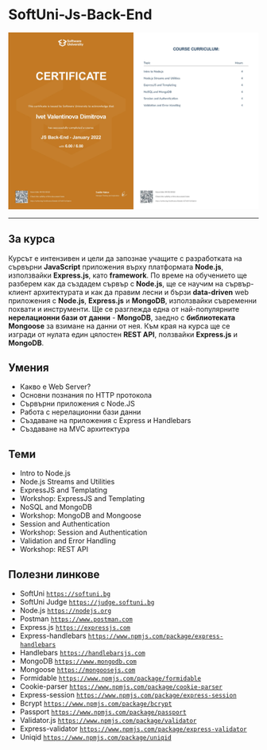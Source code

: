 # SoftUni-Js-Back-End
![Certificate](https://github.com/yveette/SoftUni-Js-Back-End/blob/main/JS%20Back-End%20-%20January%202022%20-%20Certificate.pdf.jpg)

---

## За курса

Курсът е интензивен и цели да запознае учащите с разработката на сървърни **JavaScript** приложения върху платформата **Node.js**, използвайки **Express.js**, като **framework**. По време на обучението ще разберем как да създадем сървър с **Node.js**, ще се научим на сървър-клиент архитектурата и как да правим лесни и бързи **data-driven** web приложения с **Node.js**, **Express.js** и **MongoDB**, използвайки съвременни похвати и инструменти. Ще се разглежда една от най-популярните **нерелационни бази от данни** - **MongoDB**, заедно с **библиотеката Mongoose** за взимане на данни от нея. Към края на курса ще се изгради от нулата един цялостен **REST API**, ползвайки **Express.js** и **MongoDB**.

## Умения

- Какво е Web Server?
- Основни познания по HTTP протокола
- Сървърни приложения с Node.JS
- Работа с нерелационни бази данни
- Създаване на приложения с Express и Handlebars
- Създаване на MVC архитектура

## Теми

- Intro to Node.js
- Node.js Streams and Utilities
- ExpressJS and Templating
- Workshop: ExpressJS and Templating
- NoSQL and MongoDB
- Workshop: MongoDB and Mongoose
- Session and Authentication
- Workshop: Session and Authentication
- Validation and Error Handling
- Workshop: REST API

## Полезни линкове

- SoftUni 
<a href="https://softuni.bg">`https://softuni.bg`</a>
- SoftUni Judge 
<a href="https://judge.softuni.bg">`https://judge.softuni.bg`</a>
- Node.js 
<a href="https://nodejs.org">`https://nodejs.org`</a>
- Postman 
<a href="https://www.postman.com">`https://www.postman.com`</a>
- Express.js 
<a href="https://expressjs.com">`https://expressjs.com`</a>
- Express-handlebars 
<a href="https://www.npmjs.com/package/express-handlebars">`https://www.npmjs.com/package/express-handlebars`</a>
- Handlebars 
<a href="https://handlebarsjs.com">`https://handlebarsjs.com`</a>
- MongoDB 
<a href="https://www.mongodb.com">`https://www.mongodb.com`</a>
- Mongoose 
<a href="https://mongoosejs.com">`https://mongoosejs.com`</a>
- Formidable 
<a href="https://www.npmjs.com/package/formidable">`https://www.npmjs.com/package/formidable`</a>
- Cookie-parser
<a href="https://www.npmjs.com/package/cookie-parser">`https://www.npmjs.com/package/cookie-parser`</a>
- Express-session
<a href="https://www.npmjs.com/package/express-session">`https://www.npmjs.com/package/express-session`</a>
- Bcrypt 
<a href="https://www.npmjs.com/package/bcrypt">`https://www.npmjs.com/package/bcrypt`</a>
- Passport 
<a href="https://www.npmjs.com/package/passport">`https://www.npmjs.com/package/passport`</a>
- Validator.js 
<a href="https://www.npmjs.com/package/validator">`https://www.npmjs.com/package/validator`</a>
- Express-validator 
<a href="https://www.npmjs.com/package/express-validator">`https://www.npmjs.com/package/express-validator`</a>
- Uniqid 
<a href="https://www.npmjs.com/package/uniqid">`https://www.npmjs.com/package/uniqid`</a>